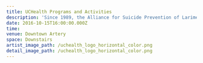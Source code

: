 ```yaml
---
title: UCHealth Programs and Activities
description: 'Since 1989, the Alliance for Suicide Prevention of Larimer County (ASP) has provided suicide prevention educational programs and grief support services to youth and adults. Our mission is to prevent suicide in Larimer County by raising awareness, educating and training youth and adults about depression and the impact of suicide, and providing support to those who have been affected. In the past year we have reached over 4,900 middle school and high school students with our suicide prevention program, Raising Awareness of Personal Power.  We have also reached 490 adults with our Hope for Today suicide prevention program and over 100 people attended our Grief Support Groups for those who have lost someone to suicide.'
date: 2016-10-15T16:00:00.000Z
time:
venue: Downtown Artery
space: Downstairs
artist_image_path: /uchealth_logo_horizontal_color.png
detail_image_path: /uchealth_logo_horizontal_color.png
---
```



